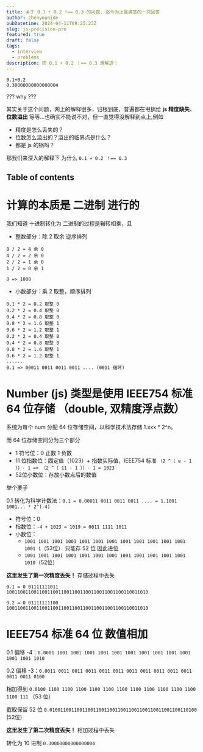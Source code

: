 ```yaml
---
title: 关于 0.1 + 0.2 !== 0.3 的问题, 迄今为止最满意的一次回答
author: zhenyounide
pubDatetime: 2024-04-11T09:25:23Z
slug: js-precision-pro
featured: true
draft: false
tags:
  - interview
  - problems
description: 把 0.1 + 0.2 ！== 0.3 理解透！
---
```


```
0.1+0.2
0.30000000000000004
```

??? why ???

其实关于这个问题，网上的解释很多，归根到底，普遍都在甩锅给 **js 精度缺失**、**位数溢出** 等等...也确实不能说不对，但一直觉得没解释到点上,例如

- 精度是怎么丢失的？
- 位数怎么溢出的？溢出的临界点是什么？
- 都是 js 的锅吗？

那我们来深入的解释下 为什么 `0.1 + 0.2 ！== 0.3`

## Table of contents

# 计算的本质是 二进制 进行的

我们知道 十进制转化为 二进制的过程是辗转相乘，且

- 整数部分：除 2 取余 逆序排列

```
8 / 2 = 4 余 0
4 / 2 = 2 余 0
2 / 2 = 1 余 0
1 / 2 = 0 余 1

8 => 1000
```

- 小数部分：乘 2 取整，顺序排列

```
0.1 * 2 = 0.2 取整 0
0.2 * 2 = 0.4 取整 0
0.4 * 2 = 0.8 取整 0
0.8 * 2 = 1.6 取整 1
0.6 * 2 = 1.2 取整 1
0.2 * 2 = 0.4 取整 0
0.4 * 2 = 0.8 取整 0
0.8 * 2 = 1.6 取整 1
0.6 * 2 = 1.2 取整 1
......
0.1 => 00011 0011 0011 0011 .... (0011 循环)
```

# Number (js) 类型是使用 IEEE754 标准 64 位存储 （double, 双精度浮点数）

系统为每个 num 分配 64 位存储空间，以科学技术法存储 1.xxx \* 2^n。

而 64 位存储空间分为三个部分

- 1 符号位：0 正数 1 负数
- 11 位指数位：固定值（1023）+ 指数实际值，IEEE754 标准 `（2 ^（ e - 1 ））- 1 => （2 ^（ 11 - 1 ））- 1 = 1023`
- 52位小数位：存放小数点后的数值

举个栗子

0.1 转化为科学计数法：`0.1 = 0.00011 0011 0011 0011 .... = 1.1001 1001... * 2^(-4)`

- 符号位：0
- 指数位：`-4 + 1023 = 1019 = 0011 1111 1011`
- 小数位：
  - `1001 1001 1001 1001 1001 1001 1001 1001 1001 1001 1001 1001 1001 1`（53位） 只能存 52 位 因此进位
  - `1001 1001 1001 1001 1001 1001 1001 1001 1001 1001 1001 1001 1010`（52位）

**这里发生了第一次精度丢失！** 存储过程中丢失

`0.1 = 0 01111111011 1001100110011001100110011001100110011001100110011010`

`0.2 = 0 01111111100 1001100110011001100110011001100110011001100110011010`

# IEEE754 标准 64 位 数值相加

0.1 偏移 -4：`0.0001 1001 1001 1001 1001 1001 1001 1001 1001 1001 1001 1001 1001 1010`

0.2 偏移 -3：`0.0011 0011 0011 0011 0011 0011 0011 0011 0011 0011 0011 0011 0011 0100`

相加得到 `0.0100 1100 1100 1100 1100 1100 1100 1100 1100 1100 1100 1100 1100 111` （53 位）

截取保留 52 位 `0.010011001100110011001100110011001100110011001100110100` (52位)

**这里发生了第二次精度丢失！** 相加过程中丢失

转化为 10 进制 `0.30000000000000004`
